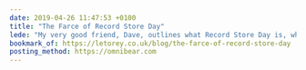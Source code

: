 ```yaml
---
date: 2019-04-26 11:47:53 +0100
title: "The Farce of Record Store Day"
lede: "My very good friend, Dave, outlines what Record Store Day is, why movements like these are important, and why this particular once has fallen short. Wise words from seriously big fan of music."
bookmark_of: https://letorey.co.uk/blog/the-farce-of-record-store-day
posting_method: https://omnibear.com
---
```

